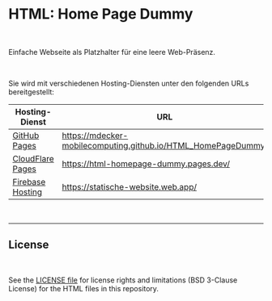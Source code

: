 # HTML: Home Page Dummy #

<br>

Einfache Webseite als Platzhalter für eine leere Web-Präsenz.

<br>

Sie wird mit verschiedenen Hosting-Diensten unter den folgenden URLs bereitgestellt:

| Hosting-Dienst | URL |
|----------------|-----|
| [GitHub Pages](https://pages.github.com/) | https://mdecker-mobilecomputing.github.io/HTML_HomePageDummy/ |
| [CloudFlare Pages](https://pages.cloudflare.com/) | https://html-homepage-dummy.pages.dev/ |
| [Firebase Hosting](https://firebase.google.com/docs/hosting?hl=de) | https://statische-website.web.app/ |

<br>

----

## License ##

<br>

See the [LICENSE file](LICENSE.md) for license rights and limitations (BSD 3-Clause License)
for the HTML files in this repository.

<br>
